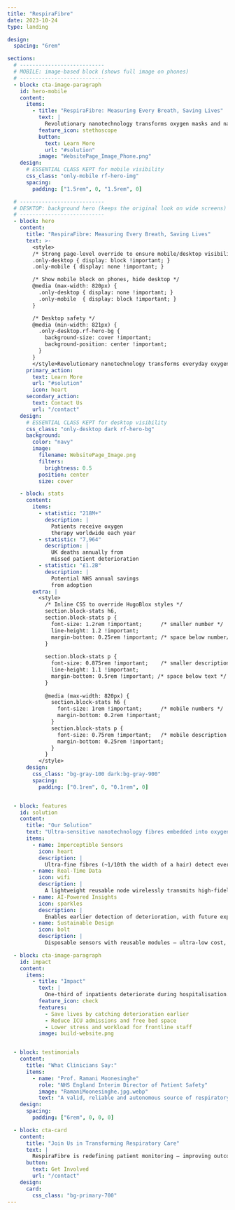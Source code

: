```yaml
---
title: "RespiraFibre"
date: 2023-10-24
type: landing

design:
  spacing: "6rem"

sections:
  # ---------------------------
  # MOBILE: image-based block (shows full image on phones)
  # ---------------------------
  - block: cta-image-paragraph
    id: hero-mobile
    content:
      items:
        - title: "RespiraFibre: Measuring Every Breath, Saving Lives"
          text: |
            Revolutionary nanotechnology transforms oxygen masks and nasal cannulae into life-saving sensors — continuous, unobtrusive respiratory monitoring for earlier detection of deterioration.
          feature_icon: stethoscope
          button:
            text: Learn More
            url: "#solution"
          image: "WebsitePage_Image_Phone.png"
    design:
      # ESSENTIAL CLASS KEPT for mobile visibility
      css_class: "only-mobile rf-hero-img" 
      spacing:
        padding: ["1.5rem", 0, "1.5rem", 0]

  # ---------------------------
  # DESKTOP: background hero (keeps the original look on wide screens)
  # ---------------------------
  - block: hero
    content:
      title: "RespiraFibre: Measuring Every Breath, Saving Lives"
      text: >-
        <style>
        /* Strong page-level override to ensure mobile/desktop visibility */
        .only-desktop { display: block !important; }
        .only-mobile { display: none !important; }

        /* Show mobile block on phones, hide desktop */
        @media (max-width: 820px) {
          .only-desktop { display: none !important; }
          .only-mobile  { display: block !important; }
        }

        /* Desktop safety */
        @media (min-width: 821px) {
          .only-desktop.rf-hero-bg {
            background-size: cover !important;
            background-position: center !important;
          }
        }
        </style>Revolutionary nanotechnology transforms everyday oxygen masks and nasal cannulae into life-saving sensors — continuous, unobtrusive respiratory monitoring for earlier detection of patient deterioration.
      primary_action:
        text: Learn More
        url: "#solution"
        icon: heart
      secondary_action:
        text: Contact Us
        url: "/contact"
    design:
      # ESSENTIAL CLASS KEPT for desktop visibility
      css_class: "only-desktop dark rf-hero-bg"
      background:
        color: "navy"
        image:
          filename: WebsitePage_Image.png
          filters:
            brightness: 0.5
          position: center
          size: cover

    - block: stats
      content:
        items:
          - statistic: "218M+"
            description: |
              Patients receive oxygen  
              therapy worldwide each year
          - statistic: "7,964"
            description: |
              UK deaths annually from  
              missed patient deterioration
          - statistic: "£1.2B"
            description: |
              Potential NHS annual savings  
              from adoption
        extra: |
          <style>
            /* Inline CSS to override HugoBlox styles */
            section.block-stats h6,
            section.block-stats p {
              font-size: 1.2rem !important;      /* smaller number */
              line-height: 1.2 !important;
              margin-bottom: 0.25rem !important; /* space below number/text */
            }
  
            section.block-stats p {
              font-size: 0.875rem !important;    /* smaller description text */
              line-height: 1.1 !important;
              margin-bottom: 0.5rem !important; /* space below text */
            }
  
            @media (max-width: 820px) {
              section.block-stats h6 {
                font-size: 1rem !important;      /* mobile numbers */
                margin-bottom: 0.2rem !important;
              }
              section.block-stats p {
                font-size: 0.75rem !important;   /* mobile description */
                margin-bottom: 0.25rem !important;
              }
            }
          </style>
      design:
        css_class: "bg-gray-100 dark:bg-gray-900"
        spacing:
          padding: ["0.1rem", 0, "0.1rem", 0]


  - block: features
    id: solution
    content:
      title: "Our Solution"
      text: "Ultra-sensitive nanotechnology fibres embedded into oxygen-delivery devices for accurate, continuous respiratory monitoring."
      items:
        - name: Imperceptible Sensors
          icon: heart
          description: |
            Ultra-fine fibres (~1/10th the width of a hair) detect every breath without discomfort or workflow disruption.
        - name: Real-Time Data
          icon: wifi
          description: |
            A lightweight reusable node wirelessly transmits high-fidelity breathing data to secure hospital systems (e.g. EPIC).
        - name: AI-Powered Insights
          icon: sparkles
          description: |
            Enables earlier detection of deterioration, with future expansion to classify cough, speech, and shortness of breath.
        - name: Sustainable Design
          icon: bolt
          description: |
            Disposable sensors with reusable modules — ultra-low cost, zero electronic waste, scalable globally.

  - block: cta-image-paragraph
    id: impact
    content:
      items:
        - title: "Impact"
          text: |
            One-third of inpatients deteriorate during hospitalisation. RespiraFibre enables earlier recognition and intervention, reducing ICU admissions, cardiac arrests, deaths — and helping clinicians deliver safer care.
          feature_icon: check
          features:
            - Save lives by catching deterioration earlier
            - Reduce ICU admissions and free bed space
            - Lower stress and workload for frontline staff
          image: build-website.png


  - block: testimonials
    content:
      title: "What Clinicians Say:"
      items:
        - name: "Prof. Ramani Moonesinghe"
          role: "NHS England Interim Director of Patient Safety"
          image: "RamaniMoonesinghe.jpg.webp"
          text: "A valid, reliable and autonomous source of respiratory rate data would be enormously valuable"
    design:
      spacing:
        padding: ["6rem", 0, 0, 0]

  - block: cta-card
    content:
      title: "Join Us in Transforming Respiratory Care"
      text: |
        RespiraFibre is redefining patient monitoring — improving outcomes, supporting clinicians, and enabling a new era of digital health.
      button:
        text: Get Involved
        url: "/contact"
    design:
      card:
        css_class: "bg-primary-700"
---
```

